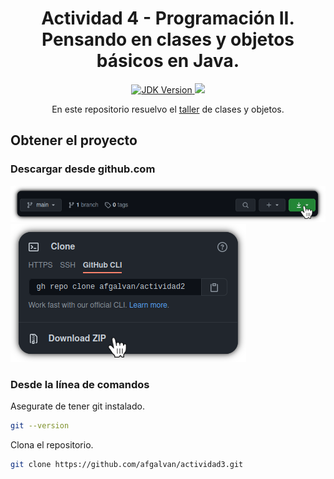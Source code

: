 <h1 align="center">
    <span> Actividad 4 - Programación II.</span>
    <br />
    <div>
        Pensando en clases y objetos básicos en Java.
    </div>
</h1>

<p align="center">
    <a href="https://www.oracle.com/java/technologies/javase/javase-jdk8-downloads.html">
        <img src="https://img.shields.io/badge/OpenJDK-v1.8-orange" alt="JDK Version" title="JDK Version" />
    </a>
    <a href="https://www.codacy.com/gh/afgalvan/actividad3/dashboard?utm_source=github.com&amp;utm_medium=referral&amp;utm_content=afgalvan/actividad3&amp;utm_campaign=Badge_Grade">
        <img src="https://app.codacy.com/project/badge/Grade/88b00cbbff794b96a863dc4733943525" />
    </a>
</p>

<p align="center">
    En este repositorio resuelvo el <a href="./docs/Taller_4_Clases_y_objetos_en_java.pdf">taller</a> de
    clases y objetos.
</p>

## Obtener el proyecto

### Descargar desde github.com

![GitHub button](./docs/img/download_github.png)
![Download repo](./docs/img/download_github2.png)

### Desde la línea de comandos

Asegurate de tener git instalado.

```bash
git --version
```

Clona el repositorio.

```bash
git clone https://github.com/afgalvan/actividad3.git
```
